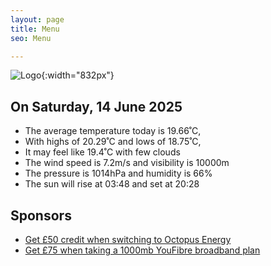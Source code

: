 ```yaml
---
layout: page
title: Menu
seo: Menu

---
```


![Logo](/images/logo.jpg){:width="832px"}

<!-- weather_marker starts -->
## On Saturday, 14 June 2025

- The average temperature today is 19.66˚C,
- With highs of 20.29˚C and lows of 18.75˚C,
- It may feel like 19.4˚C with few clouds
- The wind speed is 7.2m/s and visibility is 10000m
- The pressure is 1014hPa and humidity is 66%
- The sun will rise at 03:48 and set at 20:28

<!-- weather_marker ends -->

## Sponsors

- [Get £50 credit when switching to Octopus Energy](https://bit.ly/3oD1nnS)
- [Get £75 when taking a 1000mb YouFibre broadband plan](https://aklam.io/91zWhU?)
